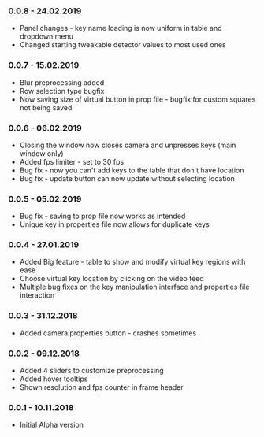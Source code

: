 ### 0.0.8 - 24.02.2019
* Panel changes - key name loading is now uniform in table and dropdown menu
* Changed starting tweakable detector values to most used ones

### 0.0.7 - 15.02.2019
* Blur preprocessing added
* Row selection type bugfix
* Now saving size of virtual button in prop file - bugfix for custom squares not being saved

### 0.0.6 - 06.02.2019
* Closing the window now closes camera and unpresses keys (main window only)
* Added fps limiter - set to 30 fps
* Bug fix - now you can't add keys to the table that don't have location
* Bug fix - update button can now update without selecting location

### 0.0.5 - 05.02.2019
* Bug fix - saving to prop file now works as intended
* Unique key in properties file now allows for duplicate keys

### 0.0.4 - 27.01.2019
* Added Big feature - table to show and modify virtual key regions with ease
* Choose virtual key location by clicking on the video feed 
* Multiple bug fixes on the key manipulation interface and properties file interaction  

### 0.0.3 - 31.12.2018
* Added camera properties button - crashes sometimes

### 0.0.2 - 09.12.2018
* Added 4 sliders to customize preprocessing
* Added hover tooltips 
* Shown resolution and fps counter in frame header

### 0.0.1 - 10.11.2018
* Initial Alpha version


